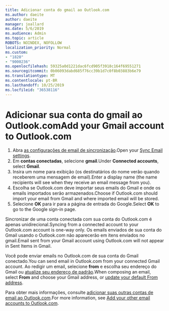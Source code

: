 ```yaml
---
title: Adicionar conta do gmail ao Outlook.com
ms.author: daeite
author: daeite
manager: joallard
ms.date: 5/6/2019
ms.audience: Admin
ms.topic: article
ROBOTS: NOINDEX, NOFOLLOW
localization_priority: Normal
ms.custom:
- "1820"
- "9000236"
ms.openlocfilehash: 59325a0d1221dac6fcd905f3918c164f69551271
ms.sourcegitcommit: 0b06093dabd685f76cc39b1d7c0f8b03883b6e79
ms.translationtype: MT
ms.contentlocale: pt-BR
ms.lasthandoff: 10/25/2019
ms.locfileid: "36538116"
---
```

# <a name="add-your-gmail-account-to-outlookcom"></a><span data-ttu-id="a7dcd-102">Adicionar sua conta do gmail ao Outlook.com</span><span class="sxs-lookup"><span data-stu-id="a7dcd-102">Add your Gmail account to Outlook.com</span></span>

1. <span data-ttu-id="a7dcd-103">Abra [as configurações de email de sincronização](https://go.microsoft.com/fwlink/?linkid=875264).</span><span class="sxs-lookup"><span data-stu-id="a7dcd-103">Open your [Sync Email settings](https://go.microsoft.com/fwlink/?linkid=875264).</span></span>
2. <span data-ttu-id="a7dcd-104">Em **contas conectadas**, selecione **gmail**.</span><span class="sxs-lookup"><span data-stu-id="a7dcd-104">Under **Connected accounts**, select **Gmail**.</span></span>
3. <span data-ttu-id="a7dcd-105">Insira um nome para exibição (os destinatários do nome verão quando receberem uma mensagem de email).</span><span class="sxs-lookup"><span data-stu-id="a7dcd-105">Enter a display name (the name recipients will see when they receive an email message from you).</span></span>
4. <span data-ttu-id="a7dcd-106">Escolha se Outlook.com deve importar seus emails do Gmail e onde os emails importados serão armazenados.</span><span class="sxs-lookup"><span data-stu-id="a7dcd-106">Choose if Outlook.com should import your email from Gmail and where imported email will be stored.</span></span>
5. <span data-ttu-id="a7dcd-107">Selecione **OK** para ir para a página de entrada do Google.</span><span class="sxs-lookup"><span data-stu-id="a7dcd-107">Select **OK** to go to the Google sign-in page.</span></span>

<span data-ttu-id="a7dcd-108">Sincronizar de uma conta conectada com sua conta do Outlook.com é apenas unidirecional.</span><span class="sxs-lookup"><span data-stu-id="a7dcd-108">Syncing from a connected account to your Outlook.com account is one-way only.</span></span> <span data-ttu-id="a7dcd-109">Os emails enviados de sua conta do Gmail usando o Outlook.com não aparecerão em itens enviados no gmail.</span><span class="sxs-lookup"><span data-stu-id="a7dcd-109">Email sent from your Gmail account using Outlook.com will not appear in Sent Items in Gmail.</span></span>

<span data-ttu-id="a7dcd-110">Você pode enviar emails no Outlook.com de sua conta do Gmail conectado.</span><span class="sxs-lookup"><span data-stu-id="a7dcd-110">You can send email in Outlook.com from your connected Gmail account.</span></span> <span data-ttu-id="a7dcd-111">Ao redigir um email, selecione **from** e escolha seu endereço do Gmail ou [atualize seu endereço de padrão](https://go.microsoft.com/fwlink/?linkid=875264).</span><span class="sxs-lookup"><span data-stu-id="a7dcd-111">When composing an email, select **From** and choose your Gmail address, or [update your default From address](https://go.microsoft.com/fwlink/?linkid=875264).</span></span>

<span data-ttu-id="a7dcd-112">Para obter mais informações, consulte [adicionar suas outras contas de email ao Outlook.com](https://support.office.com/article/c5224df4-5885-4e79-91ba-523aa743f0ba?wt.mc_id=Office_Outlook_com_Alchemy).</span><span class="sxs-lookup"><span data-stu-id="a7dcd-112">For more information, see [Add your other email accounts to Outlook.com](https://support.office.com/article/c5224df4-5885-4e79-91ba-523aa743f0ba?wt.mc_id=Office_Outlook_com_Alchemy).</span></span>
